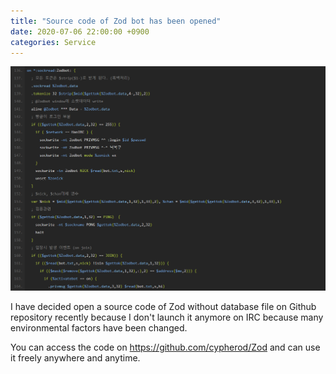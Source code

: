 ```yaml
---
title: "Source code of Zod bot has been opened"
date: 2020-07-06 22:00:00 +0900
categories: Service
---
```


![log](/upload/zod.png "log")

I have decided open a source code of Zod without database file on Github repository recently because I don't launch it anymore on IRC because many environmental factors have been changed.

You can access the code on https://github.com/cypherod/Zod and can use it freely anywhere and anytime.
